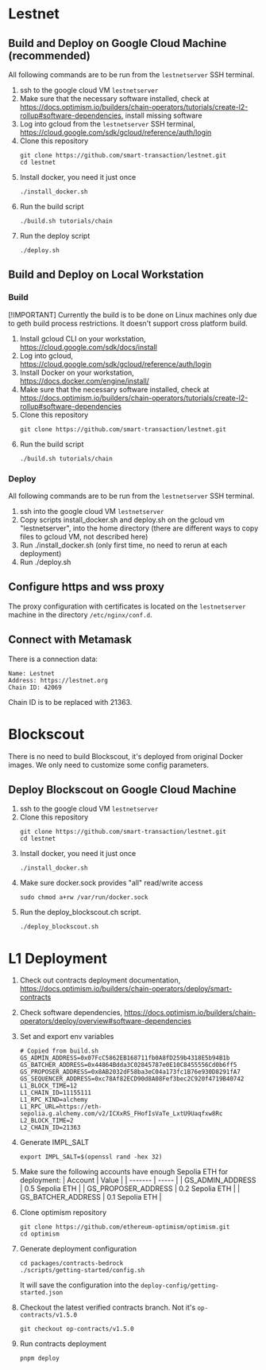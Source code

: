 # Lestnet

## Build and Deploy on Google Cloud Machine (recommended)

All following commands are to be run from the `lestnetserver` SSH terminal.

1.  ssh to the google cloud VM `lestnetserver`
1.  Make sure that the necessary software installed, check at https://docs.optimism.io/builders/chain-operators/tutorials/create-l2-rollup#software-dependencies, install missing software
1.  Log into gcloud from the `lestnetserver` SSH terminal, https://cloud.google.com/sdk/gcloud/reference/auth/login
1.  Clone this repository
    ```
    git clone https://github.com/smart-transaction/lestnet.git
    cd lestnet
    ```
1.  Install docker, you need it just once 
    ```
    ./install_docker.sh
    ```
1.  Run the build script
    ```
    ./build.sh tutorials/chain
    ```
1.  Run the deploy script
    ```
    ./deploy.sh
    ```

## Build and Deploy on Local Workstation

### Build

[!IMPORTANT] Currently the build is to be done on Linux machines only due to geth build process restrictions. It doesn't support cross platform build.

1.  Install gcloud CLI on your workstation, https://cloud.google.com/sdk/docs/install
1.  Log into gcloud, https://cloud.google.com/sdk/gcloud/reference/auth/login
1.  Install Docker on your workstation, https://docs.docker.com/engine/install/
1.  Make sure that the necessary software installed, check at https://docs.optimism.io/builders/chain-operators/tutorials/create-l2-rollup#software-dependencies
1.  Clone this repository
    ```
    git clone https://github.com/smart-transaction/lestnet.git
    ```
1.  Run the build script
    ```
    ./build.sh tutorials/chain
    ```

### Deploy

All following commands are to be run from the `lestnetserver` SSH terminal.

1.  ssh into the google cloud VM `lestnetserver`
1.  Copy scripts install_docker.sh and deploy.sh on the gcloud vm "lestnetserver", into the home directory (there are different ways to copy files to gcloud VM, not described here)
1.  Run ./install_docker.sh (only first time, no need to rerun at each deployment)
2.  Run ./deploy.sh

## Configure https and wss proxy

The proxy configuration with certificates is located on the `lestnetserver` machine in the directory `/etc/nginx/conf.d`.

## Connect with Metamask

There is a connection data:

```
Name: Lestnet
Address: https://lestnet.org
Chain ID: 42069
```

Chain ID is to be replaced with 21363.

# Blockscout

There is no need to build Blockscout, it's deployed from original Docker images. We only need to customize some config parameters.

## Deploy Blockscout on Google Cloud Machine

1.  ssh to the google cloud VM `lestnetserver`
1.  Clone this repository
    ```
    git clone https://github.com/smart-transaction/lestnet.git
    cd lestnet
    ```
1.  Install docker, you need it just once 
    ```
    ./install_docker.sh
    ```
1.  Make sure docker.sock provides "all" read/write access
    ```
    sudo chmod a+rw /var/run/docker.sock
    ```
1.  Run the deploy_blockscout.ch script.
    ```
    ./deploy_blockscout.sh
    ```

# L1 Deployment
1. Check out contracts deployment documentation, https://docs.optimism.io/builders/chain-operators/deploy/smart-contracts

1.  Check software dependencies, https://docs.optimism.io/builders/chain-operators/deploy/overview#software-dependencies

1.  Set and export env variables
    ```
    # Copied from build.sh
    GS_ADMIN_ADDRESS=0x07FcC5862EB168711fb0A8fD259b4318E5b94B1b
    GS_BATCHER_ADDRESS=0x44864Bdda3C02845787e0E10C8455556Cd0b6ff5
    GS_PROPOSER_ADDRESS=0x8AB2032dF58ba3eC04a173fc1B76e930D8291fA7
    GS_SEQUENCER_ADDRESS=0xc78Af82ECD90d8A08Fef3bec2C920f4719B40742
    L1_BLOCK_TIME=12
    L1_CHAIN_ID=11155111
    L1_RPC_KIND=alchemy
    L1_RPC_URL=https://eth-sepolia.g.alchemy.com/v2/ICXxRS_FHofIsVaTe_LxtU9Uaqfxw8Rc
    L2_BLOCK_TIME=2
    L2_CHAIN_ID=21363
    ```

1.  Generate IMPL_SALT
    ```
    export IMPL_SALT=$(openssl rand -hex 32)
    ```

1.  Make sure the following accounts have enough Sepolia ETH for deployment:
    | Account | Value |
    | ------- | ----- |
    | GS_ADMIN_ADDRESS | 0.5 Sepolia ETH |
    | GS_PROPOSER_ADDRESS | 0.2 Sepolia ETH |
    | GS_BATCHER_ADDRESS | 0.1 Sepolia ETH |

1.  Clone optimism repository
    ```
    git clone https://github.com/ethereum-optimism/optimism.git
    cd optimism
    ```

1.  Generate deployment configuration
    ```
    cd packages/contracts-bedrock
    ./scripts/getting-started/config.sh
    ```
    It will save the configuration into the `deploy-config/getting-started.json`

1.  Checkout the latest verified contracts branch. Not it's `op-contracts/v1.5.0`
    ```
    git checkout op-contracts/v1.5.0
    ```

1.  Run contracts deployment
    ```
    pnpm deploy
    ```
